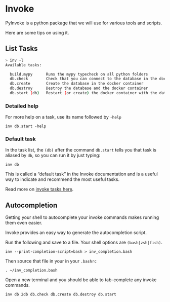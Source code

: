 # Invoke

PyInvoke is a python package that we will use for various tools and scripts.

Here are some tips on using it.

## List Tasks

```bash
> inv -l
Available tasks:

  build.mypy      Runs the mypy typecheck on all python folders
  db.check        Check that you can connect to the database in the docker container
  db.create       Create the database in the docker container
  db.destroy      Destroy the database and the docker container
  db.start (db)   Restart (or create) the docker container with the database
```

### Detailed help

For more help on a task, use its name followed by `-help`

`inv db.start -help`

### Default task

In the task list, the `(db)` after the command `db.start` tells you that task is aliased by `db`, so you can run it by just typing:

`inv db`

This is called a “default task” in the Invoke documentation and is a useful way to indicate and recommend the most useful tasks.

Read more on [invoke tasks here](https://docs.pyinvoke.org/en/stable/api/tasks.html).

## Autocompletion

Getting your shell to autocomplete your invoke commands makes running them even easier.

Invoke provides an easy way to generate the autocompletion script.

Run the following and save to a file. Your shell options are `(bash|zsh|fish)`.

`inv --print-completion-script=bash > inv_completion.bash`

Then source that file in your in your `.bashrc`

`. ~/inv_completion.bash`

Open a new terminal and you should be able to tab-complete any invoke commands.

`inv db 2db db.check db.create db.destroy db.start`
